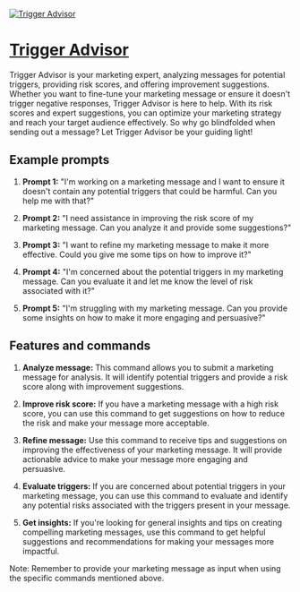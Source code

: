 [![Trigger Advisor](https://files.oaiusercontent.com/file-BjImsd8Tcvk6VtnmJTJjkXyg?se=2123-10-17T23%3A20%3A47Z&sp=r&sv=2021-08-06&sr=b&rscc=max-age%3D31536000%2C%20immutable&rscd=attachment%3B%20filename%3DSikko_avatar_with_modern_marketer_wearing_glasses_and_looking_l_3ebfc728-9d89-4e23-8846-fced6b84ab08.png&sig=RrKCyhEmpwvjtug0sn1/LKGoJD/m654XMyWzrsSeqt0%3D)](https://chat.openai.com/g/g-PGeJ5aas0-trigger-advisor)

# [Trigger Advisor](https://chat.openai.com/g/g-PGeJ5aas0-trigger-advisor)

Trigger Advisor is your marketing expert, analyzing messages for potential triggers, providing risk scores, and offering improvement suggestions. Whether you want to fine-tune your marketing message or ensure it doesn't trigger negative responses, Trigger Advisor is here to help. With its risk scores and expert suggestions, you can optimize your marketing strategy and reach your target audience effectively. So why go blindfolded when sending out a message? Let Trigger Advisor be your guiding light!

## Example prompts

1. **Prompt 1:** "I'm working on a marketing message and I want to ensure it doesn't contain any potential triggers that could be harmful. Can you help me with that?"

2. **Prompt 2:** "I need assistance in improving the risk score of my marketing message. Can you analyze it and provide some suggestions?"

3. **Prompt 3:** "I want to refine my marketing message to make it more effective. Could you give me some tips on how to improve it?"

4. **Prompt 4:** "I'm concerned about the potential triggers in my marketing message. Can you evaluate it and let me know the level of risk associated with it?"

5. **Prompt 5:** "I'm struggling with my marketing message. Can you provide some insights on how to make it more engaging and persuasive?"

## Features and commands

1. **Analyze message:** This command allows you to submit a marketing message for analysis. It will identify potential triggers and provide a risk score along with improvement suggestions.

2. **Improve risk score:** If you have a marketing message with a high risk score, you can use this command to get suggestions on how to reduce the risk and make your message more acceptable.

3. **Refine message:** Use this command to receive tips and suggestions on improving the effectiveness of your marketing message. It will provide actionable advice to make your message more engaging and persuasive.

4. **Evaluate triggers:** If you are concerned about potential triggers in your marketing message, you can use this command to evaluate and identify any potential risks associated with the triggers present in your message.

5. **Get insights:** If you're looking for general insights and tips on creating compelling marketing messages, use this command to get helpful suggestions and recommendations for making your messages more impactful.

Note: Remember to provide your marketing message as input when using the specific commands mentioned above.
